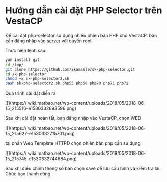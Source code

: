 
# Hướng dẫn cài đặt PHP Selector trên VestaCP

Để cài đặt php-selector sử dụng nhiều phiên bản PHP cho VestaCP. bạn cần đăng nhập vào  [server](https://www.matbao.net/cloud-server-linux.html?utm_source=matbao&utm_medium=wiki-post&utm_campaign=mb-wiki "server")  với quyền root

Thực hiện lệnh sau:
```bash 
yum install git
cd /tmp/
git clone https://github.com/Skamasle/sk-php-selector.git
cd sk-php-selector
chmod +x sk-php-selector2.sh
bash sk-php-selector2.sh php55 php56 php70 php71 php72
```
Quá trình cài đặt diễn ra

![](https:// wiki.matbao.net/wp-content/uploads/2018/05/2018-06-15_215516-e1530332693596.png)

Sau khi cài đặt hoàn tất, bạn đăng nhập vào VestaCP, chọn WEB

![](https:// wiki.matbao.net/wp-content/uploads/2018/05/2018-06-15_215627-e1530332715701.png)

tại phần Web Template HTTPD chọn phiên bản php cần sử dụng

![](https:// wiki.matbao.net/wp-content/uploads/2018/05/2018-06-15_215745-e1530332744684.png)

Sau khi điều chỉnh thông số bạn chọn save để lưu cấu hình và kiểm tra lại. Chúc bạn thành công.